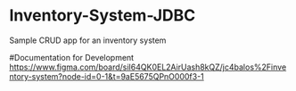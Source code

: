 # Inventory-System-JDBC
 Sample CRUD app for an inventory system

#Documentation for Development
https://www.figma.com/board/siI64QK0EL2AirUash8kQZ/jc4balos%2Finventory-system?node-id=0-1&t=9aE5675QPnO000f3-1
